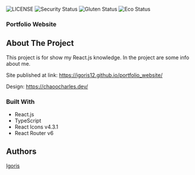 ![LICENSE](https://img.shields.io/badge/license-MIT-blue.svg?style=flat-square)
![Security Status](https://img.shields.io/security-headers?label=Security&url=https%3A%2F%2Fgithub.com&style=flat-square)
![Gluten Status](https://img.shields.io/badge/Gluten-Free-green.svg)
![Eco Status](https://img.shields.io/badge/ECO-Friendly-green.svg)

### Portfolio Website

## About The Project
This project is for show my React.js knowledge. In the project are some info about me.

Site published at link: https://igoris12.github.io/portfolio_website/

Design: https://chaoocharles.dev/

### Built With
* React.js
* TypeScript
* React Icons v4.3.1 
* React Router v6

## Authors

[Igoris](https://github.com/igoris12)
